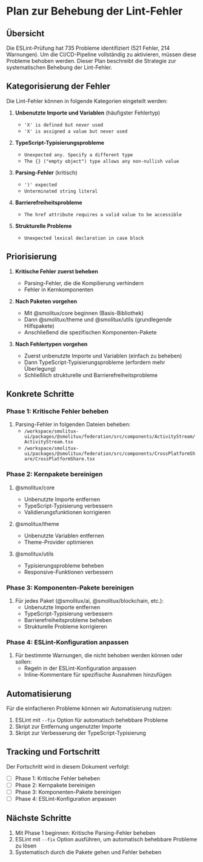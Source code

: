 # Plan zur Behebung der Lint-Fehler

## Übersicht

Die ESLint-Prüfung hat 735 Probleme identifiziert (521 Fehler, 214 Warnungen). Um die CI/CD-Pipeline vollständig zu aktivieren, müssen diese Probleme behoben werden. Dieser Plan beschreibt die Strategie zur systematischen Behebung der Lint-Fehler.

## Kategorisierung der Fehler

Die Lint-Fehler können in folgende Kategorien eingeteilt werden:

1. **Unbenutzte Importe und Variablen** (häufigster Fehlertyp)
   - `'X' is defined but never used`
   - `'X' is assigned a value but never used`

2. **TypeScript-Typisierungsprobleme**
   - `Unexpected any. Specify a different type`
   - `The {} ("empty object") type allows any non-nullish value`

3. **Parsing-Fehler** (kritisch)
   - `')' expected`
   - `Unterminated string literal`

4. **Barrierefreiheitsprobleme**
   - `The href attribute requires a valid value to be accessible`

5. **Strukturelle Probleme**
   - `Unexpected lexical declaration in case block`

## Priorisierung

1. **Kritische Fehler zuerst beheben**
   - Parsing-Fehler, die die Kompilierung verhindern
   - Fehler in Kernkomponenten

2. **Nach Paketen vorgehen**
   - Mit @smolitux/core beginnen (Basis-Bibliothek)
   - Dann @smolitux/theme und @smolitux/utils (grundlegende Hilfspakete)
   - Anschließend die spezifischen Komponenten-Pakete

3. **Nach Fehlertypen vorgehen**
   - Zuerst unbenutzte Importe und Variablen (einfach zu beheben)
   - Dann TypeScript-Typisierungsprobleme (erfordern mehr Überlegung)
   - Schließlich strukturelle und Barrierefreiheitsprobleme

## Konkrete Schritte

### Phase 1: Kritische Fehler beheben

1. Parsing-Fehler in folgenden Dateien beheben:
   - `/workspace/smolitux-ui/packages/@smolitux/federation/src/components/ActivityStream/ActivityStream.tsx`
   - `/workspace/smolitux-ui/packages/@smolitux/federation/src/components/CrossPlatformShare/CrossPlatformShare.tsx`

### Phase 2: Kernpakete bereinigen

1. @smolitux/core
   - Unbenutzte Importe entfernen
   - TypeScript-Typisierung verbessern
   - Validierungsfunktionen korrigieren

2. @smolitux/theme
   - Unbenutzte Variablen entfernen
   - Theme-Provider optimieren

3. @smolitux/utils
   - Typisierungsprobleme beheben
   - Responsive-Funktionen verbessern

### Phase 3: Komponenten-Pakete bereinigen

1. Für jedes Paket (@smolitux/ai, @smolitux/blockchain, etc.):
   - Unbenutzte Importe entfernen
   - TypeScript-Typisierung verbessern
   - Barrierefreiheitsprobleme beheben
   - Strukturelle Probleme korrigieren

### Phase 4: ESLint-Konfiguration anpassen

1. Für bestimmte Warnungen, die nicht behoben werden können oder sollen:
   - Regeln in der ESLint-Konfiguration anpassen
   - Inline-Kommentare für spezifische Ausnahmen hinzufügen

## Automatisierung

Für die einfacheren Probleme können wir Automatisierung nutzen:

1. ESLint mit `--fix` Option für automatisch behebbare Probleme
2. Skript zur Entfernung ungenutzter Importe
3. Skript zur Verbesserung der TypeScript-Typisierung

## Tracking und Fortschritt

Der Fortschritt wird in diesem Dokument verfolgt:

- [ ] Phase 1: Kritische Fehler beheben
- [ ] Phase 2: Kernpakete bereinigen
- [ ] Phase 3: Komponenten-Pakete bereinigen
- [ ] Phase 4: ESLint-Konfiguration anpassen

## Nächste Schritte

1. Mit Phase 1 beginnen: Kritische Parsing-Fehler beheben
2. ESLint mit `--fix` Option ausführen, um automatisch behebbare Probleme zu lösen
3. Systematisch durch die Pakete gehen und Fehler beheben
